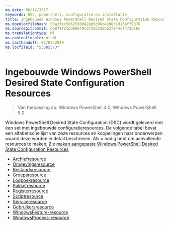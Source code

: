 ```yaml
---
ms.date: 06/12/2017
keywords: DSC, powershell, configuratie en installatie
title: Ingebouwde Windows PowerShell Desired State Configuration Resources
ms.openlocfilehash: 56a2fec5862530d428d5d96c4200d1913af79876
ms.sourcegitcommit: b6871f21bd666f9cd71dd336bb3f844cf472b56c
ms.translationtype: MT
ms.contentlocale: nl-NL
ms.lasthandoff: 02/03/2019
ms.locfileid: "55685373"
---
```

# <a name="built-in-windows-powershell-desired-state-configuration-resources"></a>Ingebouwde Windows PowerShell Desired State Configuration Resources

> Van toepassing op: Windows PowerShell 4.0, Windows PowerShell 5.0

Windows PowerShell Desired State Configuration (DSC) wordt geleverd met een set met ingebouwde configuratieresources. De volgende tabel bevat een alfabetische lijst van deze resources en koppelingen naar onderwerpen waarin deze worden in detail beschreven. Als u nodig hebt om aanvullende resources te maken, Zie [maken aangepaste Windows PowerShell Desired State Configuration Resources](../../../resources/authoringResource.md)

* [Archiefresource](archiveResource.md)
* [Omgevingsresource](environmentResource.md)
* [Bestandsresource](fileResource.md)
* [Groepsresource](groupResource.md)
* [Logboekresource](logResource.md)
* [Pakketresource](packageResource.md)
* [Registerresource](registryResource.md)
* [Scriptresource](scriptResource.md)
* [Serviceresource](serviceResource.md)
* [Gebruikersresource](userResource.md)
* [WindowsFeature-resource](windowsfeatureResource.md)
* [WindowsProcess-resource](windowsProcessResource.md)